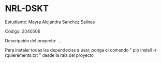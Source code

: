 # NRL-DSKT
Estudiante: Mayra Alejandra Sanchez Salinas

Código: 2040506

Descripción del proyecto: ...

Para instalar todas las dependecias a usar, ponga el comando " pip install -r rquierements.txt " desde la raiz del proyecto
